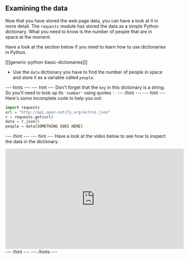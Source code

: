 ## Examining the data

Now that you have stored the web page data, you can have a look at it in more detail. The `requests` module has stored the data as a simple Python dictionary. What you need to know is the number of people that are in space at the moment.

Have a look at the section below if you need to learn how to use dictionaries in Python.

[[[generic-python-basic-dictionaries]]]

- Use the `data` dictionary you have to find the number of people in space and store it as a variable called `people`.

--- hints --- --- hint ---
Don't forget that the `key` in this dictionary is a string. So you'll need to look up its `'number'` using quotes `'`.
--- /hint --- --- hint ---
Here's some incomplete code to help you out:

```python
import requests
url = "http://api.open-notify.org/astros.json"
r = requests.get(url)
data = r.json()
people = data[SOMETHING GOES HERE]
```
--- /hint --- --- hint ---
Have a look at the video below to see how to inspect the data in the dictionary.
<iframe width="560" height="315" src="https://www.youtube.com/embed/gMeKNygN9A4" frameborder="0" allowfullscreen></iframe>
--- /hint --- --- /hints ---
